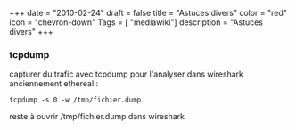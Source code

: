 +++
date = "2010-02-24"
draft = false
title = "Astuces divers"
color = "red"
icon = "chevron-down"
Tags = [ "mediawiki"]
description = "Astuces divers"
+++

### tcpdump

capturer du trafic avec tcpdump pour l'analyser dans wireshark
anciennement ethereal :

    tcpdump -s 0 -w /tmp/fichier.dump

reste à ouvrir /tmp/fichier.dump dans wireshark

